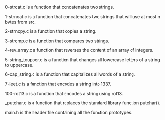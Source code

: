 
 0-strcat.c is a function that concatenates two strings.

 1-strncat.c is a function that concatenates two strings that will use at most n bytes from src.

 2-strncpy.c is a function that copies a string.

 3-strcmp.c is a function that compares two strings.

 4-rev_array.c a function that reverses the content of an array of integers.

 5-string_toupper.c is a function that changes all lowercase letters of a string to uppercase.

 6-cap_string.c is a function that capitalizes all words of a string.

 7-leet.c is a function that encodes a string into 1337.

 100-rot13.c is a function that encodes a string using rot13.

 _putchar.c is a function that replaces the standard library function putchar().

 main.h is the header file containing all the function prototypes.
